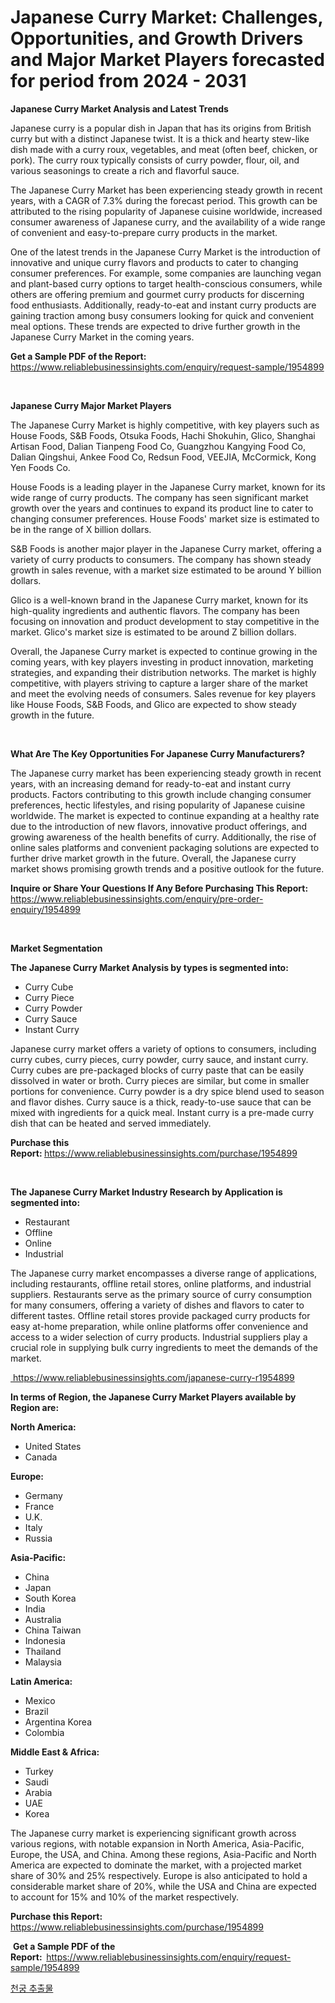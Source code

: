 <p><h1>Japanese Curry Market: Challenges, Opportunities, and Growth Drivers and Major Market Players forecasted for period from 2024 - 2031</h1></p><p><strong>Japanese Curry Market Analysis and Latest Trends</strong></p>
<p><p>Japanese curry is a popular dish in Japan that has its origins from British curry but with a distinct Japanese twist. It is a thick and hearty stew-like dish made with a curry roux, vegetables, and meat (often beef, chicken, or pork). The curry roux typically consists of curry powder, flour, oil, and various seasonings to create a rich and flavorful sauce.</p><p>The Japanese Curry Market has been experiencing steady growth in recent years, with a CAGR of 7.3% during the forecast period. This growth can be attributed to the rising popularity of Japanese cuisine worldwide, increased consumer awareness of Japanese curry, and the availability of a wide range of convenient and easy-to-prepare curry products in the market.</p><p>One of the latest trends in the Japanese Curry Market is the introduction of innovative and unique curry flavors and products to cater to changing consumer preferences. For example, some companies are launching vegan and plant-based curry options to target health-conscious consumers, while others are offering premium and gourmet curry products for discerning food enthusiasts. Additionally, ready-to-eat and instant curry products are gaining traction among busy consumers looking for quick and convenient meal options. These trends are expected to drive further growth in the Japanese Curry Market in the coming years.</p></p>
<p><strong>Get a Sample PDF of the Report:&nbsp;</strong> <a href="https://www.reliablebusinessinsights.com/enquiry/request-sample/1954899">https://www.reliablebusinessinsights.com/enquiry/request-sample/1954899</a></p>
<p>&nbsp;</p>
<p><strong>Japanese Curry Major Market Players</strong></p>
<p><p>The Japanese Curry Market is highly competitive, with key players such as House Foods, S&B Foods, Otsuka Foods, Hachi Shokuhin, Glico, Shanghai Artisan Food, Dalian Tianpeng Food Co, Guangzhou Kangying Food Co, Dalian Qingshui, Ankee Food Co, Redsun Food, VEEJIA, McCormick, Kong Yen Foods Co.</p><p>House Foods is a leading player in the Japanese Curry market, known for its wide range of curry products. The company has seen significant market growth over the years and continues to expand its product line to cater to changing consumer preferences. House Foods' market size is estimated to be in the range of X billion dollars.</p><p>S&B Foods is another major player in the Japanese Curry market, offering a variety of curry products to consumers. The company has shown steady growth in sales revenue, with a market size estimated to be around Y billion dollars.</p><p>Glico is a well-known brand in the Japanese Curry market, known for its high-quality ingredients and authentic flavors. The company has been focusing on innovation and product development to stay competitive in the market. Glico's market size is estimated to be around Z billion dollars.</p><p>Overall, the Japanese Curry market is expected to continue growing in the coming years, with key players investing in product innovation, marketing strategies, and expanding their distribution networks. The market is highly competitive, with players striving to capture a larger share of the market and meet the evolving needs of consumers. Sales revenue for key players like House Foods, S&B Foods, and Glico are expected to show steady growth in the future.</p></p>
<p>&nbsp;</p>
<p><strong>What Are The Key Opportunities For Japanese Curry Manufacturers?</strong></p>
<p><p>The Japanese curry market has been experiencing steady growth in recent years, with an increasing demand for ready-to-eat and instant curry products. Factors contributing to this growth include changing consumer preferences, hectic lifestyles, and rising popularity of Japanese cuisine worldwide. The market is expected to continue expanding at a healthy rate due to the introduction of new flavors, innovative product offerings, and growing awareness of the health benefits of curry. Additionally, the rise of online sales platforms and convenient packaging solutions are expected to further drive market growth in the future. Overall, the Japanese curry market shows promising growth trends and a positive outlook for the future.</p></p>
<p><strong>Inquire or Share Your Questions If Any Before Purchasing This Report:</strong> <a href="https://www.reliablebusinessinsights.com/enquiry/pre-order-enquiry/1954899">https://www.reliablebusinessinsights.com/enquiry/pre-order-enquiry/1954899</a></p>
<p>&nbsp;</p>
<p><strong>Market Segmentation</strong></p>
<p><strong>The Japanese Curry Market Analysis by types is segmented into:</strong></p>
<p><ul><li>Curry Cube</li><li>Curry Piece</li><li>Curry Powder</li><li>Curry Sauce</li><li>Instant Curry</li></ul></p>
<p><p>Japanese curry market offers a variety of options to consumers, including curry cubes, curry pieces, curry powder, curry sauce, and instant curry. Curry cubes are pre-packaged blocks of curry paste that can be easily dissolved in water or broth. Curry pieces are similar, but come in smaller portions for convenience. Curry powder is a dry spice blend used to season and flavor dishes. Curry sauce is a thick, ready-to-use sauce that can be mixed with ingredients for a quick meal. Instant curry is a pre-made curry dish that can be heated and served immediately.</p></p>
<p><strong>Purchase this Report:&nbsp;</strong><a href="https://www.reliablebusinessinsights.com/purchase/1954899">https://www.reliablebusinessinsights.com/purchase/1954899</a></p>
<p>&nbsp;</p>
<p><strong>The Japanese Curry Market Industry Research by Application is segmented into:</strong></p>
<p><ul><li>Restaurant</li><li>Offline</li><li>Online</li><li>Industrial</li></ul></p>
<p><p>The Japanese curry market encompasses a diverse range of applications, including restaurants, offline retail stores, online platforms, and industrial suppliers. Restaurants serve as the primary source of curry consumption for many consumers, offering a variety of dishes and flavors to cater to different tastes. Offline retail stores provide packaged curry products for easy at-home preparation, while online platforms offer convenience and access to a wider selection of curry products. Industrial suppliers play a crucial role in supplying bulk curry ingredients to meet the demands of the market.</p></p>
<p><a href="https://www.reliablebusinessinsights.com/japanese-curry-r1954899">&nbsp;https://www.reliablebusinessinsights.com/japanese-curry-r1954899</a></p>
<p><strong>In terms of Region, the Japanese Curry Market Players available by Region are:</strong></p>
<p>
    <p> <strong> North America: </strong>
        <ul>
            <li>United States</li>
            <li>Canada</li>
        </ul>
        </p> 
    <p> <strong> Europe: </strong>
        <ul>
            <li>Germany</li>
            <li>France</li>
            <li>U.K.</li>
            <li>Italy</li>
            <li>Russia</li>
        </ul>
        </p> 
    <p> <strong> Asia-Pacific: </strong>
        <ul>
            <li>China</li>
            <li>Japan</li>
            <li>South Korea</li>
            <li>India</li>
            <li>Australia</li>
            <li>China Taiwan</li>
            <li>Indonesia</li>
            <li>Thailand</li>
            <li>Malaysia</li>
        </ul>
        </p> 
    <p> <strong> Latin America: </strong>
        <ul>
            <li>Mexico</li>
            <li>Brazil</li>
            <li>Argentina Korea</li>
            <li>Colombia</li>
        </ul>
        </p> 
    <p> <strong> Middle East & Africa: </strong>
        <ul>
            <li>Turkey</li>
            <li>Saudi</li>
            <li>Arabia</li>
            <li>UAE</li>
            <li>Korea</li>
        </ul>
    </p>
    </p>
<p><p>The Japanese curry market is experiencing significant growth across various regions, with notable expansion in North America, Asia-Pacific, Europe, the USA, and China. Among these regions, Asia-Pacific and North America are expected to dominate the market, with a projected market share of 30% and 25% respectively. Europe is also anticipated to hold a considerable market share of 20%, while the USA and China are expected to account for 15% and 10% of the market respectively.</p></p>
<p><strong>Purchase this Report: </strong><a href="https://www.reliablebusinessinsights.com/purchase/1954899">https://www.reliablebusinessinsights.com/purchase/1954899</a></p>
<p>&nbsp;<strong>Get a Sample PDF of the Report:&nbsp;&nbsp;</strong><a href="https://www.reliablebusinessinsights.com/enquiry/request-sample/1954899">https://www.reliablebusinessinsights.com/enquiry/request-sample/1954899</a></p>
<p><strong></strong></p>
<p><p><a href="https://github.com/njolsky1/Market-Research-Report-List-2/blob/main/354033142935.md">천궁 추출물</a></p></p>